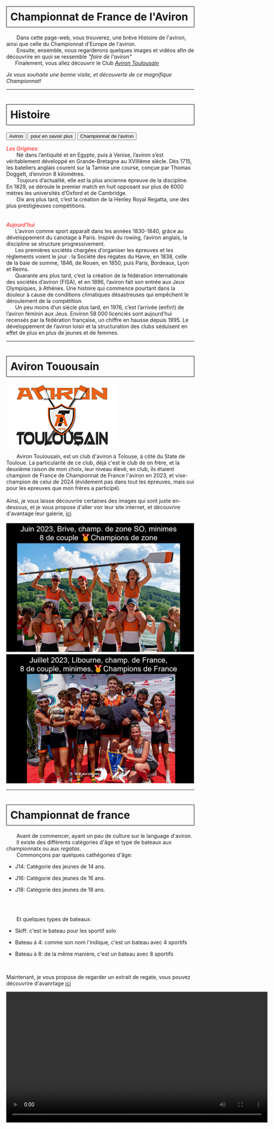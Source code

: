 <html>
 <head>
    <meta charset="utf-8"/>
    <link href="style.css" rel="stylesheet" type="text/css"/>
     <link rel="stylesheet" href="https://www.w3schools.com/w3css/4/w3.css" />
 </head>
 <body>
  <h1 id="h1" style="border: 1px solid black; padding: 10px;"><b>Championnat de France de l'Aviron</b></h1>
  <p id="p1">&nbsp;&nbsp;&nbsp;&nbsp;&nbsp;&nbsp; Dans cette page-web, vous trouverez, une brève Histoire de l'aviron, ainsi que celle du Championnat d'Europe de l'aviron. 
  <br>&nbsp;&nbsp;&nbsp;&nbsp;&nbsp;&nbsp; Ensuite, ensemble, nous regarderons quelques images et vidéos afin de découvrire en quoi se ressemble <i>"faire de l'aviron"</i>
  <br>&nbsp;&nbsp;&nbsp;&nbsp;&nbsp;&nbsp;Finalement, vous allez découvrir le Club <i><a href="https://aviron-toulousain.assoconnect.com/page/1093325-presentation">Aviron Toulousain</a></i></P>
  <p id="p2" style="align:right;"> <i> Je vous souhaite une bonne visite, et découverte de ce magnifique Championnat!</i></p>
  <hr>

 <div class="w3-container">
  <div class="w3-padding">   <h1 id="h2" style="border: 1px solid black; padding: 10px;"><b>Histoire</b></h1></div>

  <div class="w3-bar w3-black">
    <button class="w3-bar-item w3-button tablink w3-red" onclick="openCity(event,'1')">Aviron</button>
    <button class="w3-bar-item w3-button tablink" onclick="openCity(event,'3')">pour en savoir plus</button>
    <button class="w3-bar-item w3-button tablink" onclick="openCity(event,'2')">Championnat de l'aviron</button>
 </div>  
  
  <div id="1" class="w3-container w3-border city">
   <p id="p2"><i style="color:red;">Les Origines:</i>
   <br>&nbsp;&nbsp;&nbsp;&nbsp;&nbsp;&nbsp; Né dans l’antiquité et en Egypte, puis à Venise, l’aviron s’est véritablement développé en  Grande-Bretagne au XVIIIème siècle. Dès 1715, les bateliers anglais courent sur la Tamise une course, conçue par Thomas Doggett, d’environ 8 kilomètres.
   <br>&nbsp;&nbsp;&nbsp;&nbsp;&nbsp;&nbsp;  Toujours d’actualité, elle est la plus ancienne épreuve de la discipline. En 1829, se déroule le premier match en huit opposant sur plus de 6000 mètres les universités d’Oxford et de Cambridge.
   <br>&nbsp;&nbsp;&nbsp;&nbsp;&nbsp;&nbsp; Dix ans plus tard, c’est la création de la Henley Royal Regatta, une des plus prestigieuses compétitions.<br>   
   <br><br><i style="color:red;">Aujourd’hui</i>
   <br>&nbsp;&nbsp;&nbsp;&nbsp;&nbsp;&nbsp;L’aviron comme sport apparaît dans les années 1830-1840, grâce au développement du canotage à Paris. Inspiré du rowing, l’aviron anglais, la discipline se structure progressivement.
   <br>&nbsp;&nbsp;&nbsp;&nbsp;&nbsp;&nbsp;Les premières sociétés chargées d’organiser les épreuves et les règlements voient le jour : la Société des régates du Havre, en 1838, celle de la baie de somme, 1846, de Rouen, en 1850, puis Paris, Bordeaux, Lyon et Reims.
   <br>&nbsp;&nbsp;&nbsp;&nbsp;&nbsp;&nbsp;Quarante ans plus tard, c’est la création de la fédération internationale des sociétés d’aviron (FISA), et en 1896, l’aviron fait son entrée aux Jeux Olympiques, à Athènes. Une histoire qui commence pourtant dans la douleur à cause de conditions climatiques désastreuses qui empêchent le déroulement de la compétition.
   <br>&nbsp;&nbsp;&nbsp;&nbsp;&nbsp;&nbsp;Un peu moins d’un siècle plus tard, en 1976, c’est l’arrivée (enfin!) de l’aviron féminin aux Jeux. Environ 58 000 licenciés sont aujourd’hui recensés par la fédération française, un chiffre en hausse depuis 1995. Le développement de l’aviron loisir et la structuration des clubs séduisent en effet de plus en plus de jeunes et de femmes.
   </P>
 
  </div>
  <div id="3" class="w3-container w3-border city" style="display:none">
  <p id="p2">Pour avoir d'information vous pouver consulter <a href="https://www.snenghien.com/histoire-et-technique-de-laviron/">ici (S.N.E)</a> ou <a href="https://fr.wikipedia.org/wiki/Aviron_(sport)">ici (wikipédia)</a>.<br> Vous pouvez également visiter le site internet de <a href="https://www.ffaviron.fr/ffa/ambitions/notre-histoire">Fédération Française d'Aviron (FFA)</a></p>
   <embed type="application/pdf" src="images\1.pdf" width="800" height="500" />
  </div>


  <div id="2" class="w3-container w3-border city" style="display:none">
   <p id="p2">&nbsp;&nbsp;&nbsp;&nbsp;&nbsp;&nbsp; <b>Les championnats d'Europe</b> de 1893 à 1973 ont la particularité d'être ouverts aux rameurs d'autres continents. Au congrès annuel de la Fédération internationale des sociétés d'aviron (FISA) d'octobre 1974, il est décidé de la suppression des championnats d'Europe, supplantés par les Championnats du monde hors année olympique ; les autres compétitions continentales (compétitions panaméricaines, asiatiques et africaines) peuvent être conservées mais sont réservés désormais aux rameurs des continents concernés.
   <br><br>&nbsp;&nbsp;&nbsp;&nbsp;&nbsp;&nbsp;La compétition est recréée en 2007.
   <br><br>&nbsp;&nbsp;&nbsp;&nbsp;&nbsp;&nbsp;L'édition 2020, initialement prévue du 5 au 7 juin à Poznań (Pologne) est reportée, en raison de la pandémie de Covid-19. Elle se déroule finalement du 9 au 11 octobre, dans la même ville.
   <br><br>Pour savoir l'histoire de Championnat de France de l'aviron, je vous invite consulter le site internet de <a href="https://www.ffaviron.fr/ffa/ambitions/notre-histoire">Fédération Française d'Aviron (FFA)</a></p>
  </div>
  <hr>

  <h1 id="h2" style="border: 1px solid black; padding: 10px;"><b>Aviron Touousain</b></h1></p>
  
  <img src=images/2.png>
  <p id="p2">&nbsp;&nbsp;&nbsp;&nbsp;&nbsp;&nbsp; Aviron Toulousain, est un club d'aviron à Tolouse, à côté du State de Touloue. La particularité de ce club, déjà c'est le club de on frère, et la deuxième raison de mon choix, leur niveau élevé, en club, ils étaient champion de France de Championnat de France l'aviron en 2023, et vise-champion de celui de 2024 (évidement pas dans tout les épreuves, mais oui pour les epreuves que mon frères a participé). 
  <br><br>Ainsi, je vous laisse découvrire certaines des images qui sont juste en-dessous, et je vous propose d'aller voir leur site internet, et découvrire d'avantage leur galerie, <a href="https://aviron-toulousain.assoconnect.com/galleries/48391-championnats-de-france-bateaux-courts-2024?header=%2Fpage%2F2744098-cazaubon-bateaux-courts-2024">ici</a></p>
  <img src=images/3.png>
  <img src=images/8.png>

  <hr>
 <h1 id="h2" style="border: 1px solid black; padding: 10px;"><b>Championnat de france</b></h1>
 <p id="p2">&nbsp;&nbsp;&nbsp;&nbsp;&nbsp;&nbsp; Avant de commencer, ayant un peu de culture sur le language d'aviron. 
 <br>&nbsp;&nbsp;&nbsp;&nbsp;&nbsp;&nbsp; Il existe des différents catégories d'âge et type de bateaux aux championnatx ou aux <i>regatas</i>.
 <br>&nbsp;&nbsp;&nbsp;&nbsp;&nbsp;&nbsp; Commonçons par quelques cathégories d'âge:</p>
 <ul>
    <li><p id="p2">J14: Catégorie des jeunes de 14 ans.</p> </li>
    <li><p id="p2">J16: Catégorie des jeunes de 16 ans.</p> </li>
    <li><p id="p2">J18: Catégorie des jeunes de 18 ans. </p></li>
 </ul>
 <br><br><p id="p2">&nbsp;&nbsp;&nbsp;&nbsp;&nbsp;&nbsp; Et quelques types de bateaux:</p>
 <ul>
 <li><p id="p2">Skiff: c'est le bateau pour les sportif solo</p></li>
 <li><p id="p2">Bateau à 4: comme son nom l'indique, c'est un bateau avec 4 sportifs</p></li>
 <li><p id="p2">Bateau à 8: de la même manière, c'est un bateau avec 8 sportifs</p></li>
 </ul>
 <br> <p id="p2">Maintenant, je vous propose de regarder un extrait de regate, vous pouvez découvrire d'avanrtage <a href="https://www.youtube.com/channel/UCJPH_GJsWYJhQhwg2JHjT5A">ici</a> </p>

 <video src="images/1.mp4" width="700" controls=""/>
 </body>
 
 <hr>







 
 <script>
 function openCity(evt, cityName) {
  var i, x, tablinks;
  x = document.getElementsByClassName("city");
  for (i = 0; i < x.length; i++) {
    x[i].style.display = "none";
  }
  tablinks = document.getElementsByClassName("tablink");
  for (i = 0; i < x.length; i++) {
    tablinks[i].className = tablinks[i].className.replace(" w3-red", "");
  }
  document.getElementById(cityName).style.display = "block";
  evt.currentTarget.className += " w3-red";
 }
 </script>
 </body>
</html>